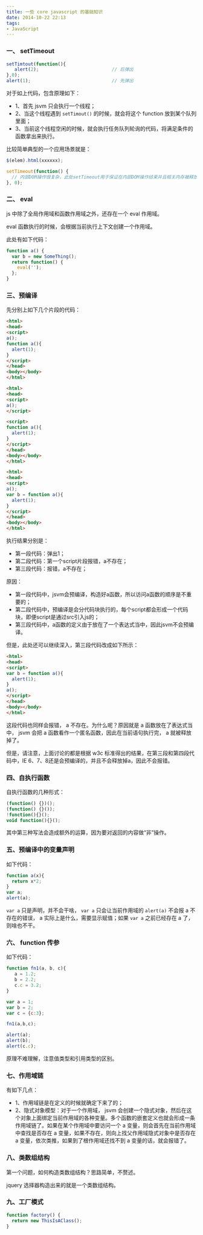 ```yaml
---
title: 一些 core javascript 的基础知识
date: 2014-10-22 22:13
tags:
- JavaScript
---
```


### 一、 setTimeout

```js
setTimtout(function(){
   alert(2);                           // 后弹出
},0);
alert(1);                              // 先弹出
```

对于如上代码，包含原理如下：

* 1、首先 jsvm 只会执行一个线程；
* 2、当这个线程遇到 `setTimout()` 的时候，就会将这个 function 放到某个队列里面；
* 3、当前这个线程空闲的时候，就会执行任务队列轮询的代码，将满足条件的函数拿出来执行。
<!-- more -->

比较简单典型的一个应用场景就是：

```js
$(elem).html(xxxxxx);

setTimeout(function() {
  // 内部DOM操作很复杂，此处setTimeout用于保证在内部DOM操作结束并且相关内存被释放掉后执行后续代码
}, 0);
```

### 二、 eval

js 中除了全局作用域和函数作用域之外，还存在一个 eval 作用域。

eval 函数执行的时候，会根据当前执行上下文创建一个作用域。

此处有如下代码：

```js
function a() {
  var b = new SomeThing();
  return function() {
    eval('');
  };
}
```

### 三、预编译

先分别上如下几个片段的代码：

```html
<html>
<head>
<script>
a();
function a(){
  alert(1);
}
</script>
</head>
<body></body>
</html>
```

```html
<html>
<head>
<script>
a();
</script>

<script>
function a(){
  alert(1);
}
</script>
</head>
<body></body>
</html>
```

```html
<html>
<head>
<script>
a();
var b = function a(){
  alert(1);
}
</script>
</head>
<body></body>
</html>
```

执行结果分别是：

* 第一段代码：弹出1；
* 第二段代码：第一个script片段报错，a不存在；
* 第三段代码：报错，a不存在；

原因：

* 第一段代码中，jsvm会预编译，构造好a函数，所以访问a函数的顺序是不重要的；
* 第二段代码中，预编译是会分代码块执行的，每个script都会形成一个代码块，即便script是通过src引入js的；
* 第三段代码中，a函数的定义由于放在了一个表达式当中，因此jsvm不会预编译。

但是，此处还可以继续深入，第三段代码改成如下所示：

```html
<html>
<head>
<script>
var b = function a(){
  alert(1);
}
a();
</script>
</head>
<body></body>
</html>
```

这段代码也同样会报错， a 不存在。为什么呢？原因就是 a 函数放在了表达式当中， jsvm 会把 a 函数看作一个匿名函数，因此在当前语句执行完， a 就被释放掉了。

但是，请注意，上面讨论的都是根据 w3c 标准得出的结果，在第三段和第四段代码中，IE 6、7、8还是会预编译的，并且不会释放掉a，因此不会报错。

### 四、自执行函数

自执行函数的几种形式：

```js
(function() {})();
(function() {}());
!function(){}();
void function(){}();
```

其中第三种写法会造成额外的运算，因为要对返回的内容做“非”操作。

### 五、预编译中的变量声明

如下代码：

```js
function a(x){
  return x*2;
}
var a;
alert(a);
```

`var a` 只是声明，并不会干啥， `var a` 只会让当前作用域的 `alert(a)` 不会报 a 不存在的错误， a 实际上是什么，需要显示赋值；如果 `var a` 之前已经存在 a 了，则啥也不干。

### 六、 function 传参

如下代码：

```js
function fn1(a, b, c){
   a = 1.2;
   b = 2.2;
   c.c = 3.2;
}

var a = 1;
var b = 2;
var c = {c:3};

fn1(a,b,c);

alert(a);
alert(b);
alert(c.c);
```

原理不难理解，注意值类型和引用类型的区别。

### 七、作用域链

有如下几点：

* 1、作用域链是在定义的时候就确定下来了的；
* 2、隐式对象模型：对于一个作用域， jsvm 会创建一个隐式对象，然后在这个对象上面绑定当前作用域的各种变量。多个函数的嵌套定义也就会形成一条作用域链了。如果在某个作用域中要访问一个 a 变量，则会首先在当前作用域中查找是否存在 a 变量，如果不存在，则向上找父作用域隐式对象中是否存在 a 变量，依次类推，如果到了根作用域还找不到 a 变量的话，就会报错了。

### 八、类数组结构

第一个问题，如何构造类数组结构？思路简单，不赘述。

jquery 选择器构造出来的就是一个类数组结构。

### 九、工厂模式

```js
function factory() {
  return new ThisIsAClass();
}
```
